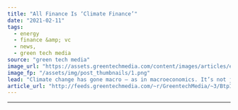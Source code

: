 ```yaml
---
title: "All Finance Is ‘Climate Finance’"
date: "2021-02-11"
tags: 
  - energy
  - finance &amp; vc
  - news,
  - green tech media
source: "green tech media"
image_url: "https://assets.greentechmedia.com/content/images/articles/earth-day-finance-vc.jpg"
image_fp: "/assets/img/post_thumbnails/1.png"
lead: "Climate change has gone macro — as in macroeconomics. It’s not just an environmental, health and justice issue. It has become an economic imperative for financial analysts, finance ministers and the biggest asset managers in the world. For the second ..."
article_url: "http://feeds.greentechmedia.com/~r/GreentechMedia/~3/BtpI8nKlB_0/all-finance-is-climate-finance"
---
```


---
